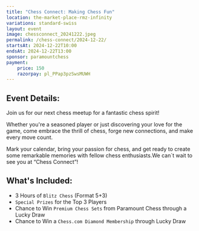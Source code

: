 ```yaml
---
title: "Chess Connect: Making Chess Fun"
location: the-market-place-rmz-infinity
variations: standard-swiss
layout: event
image: chessconnect_20241222.jpeg
permalink: /chess-connect/2024-12-22/
startsAt: 2024-12-22T10:00
endsAt: 2024-12-22T13:00
sponsor: paramountchess
payment:
    price: 150
    razorpay: pl_PPap3pzSwsMUWH
---
```

## Event Details:

Join us for our next chess meetup for a fantastic chess
spirit!

Whether you're a seasoned player or just discovering your love
for the game, come embrace the thrill of chess, forge new connections, and
make every move count. 

Mark your calendar, bring your passion for chess, and get ready to create some remarkable memories with fellow chess enthusiasts.We can`t wait to see you at “Chess Connect”!



## What's Included:
- 3 Hours of `Blitz Chess` (Format 5+3)
- `Special Prizes` for the Top 3 Players
- Chance to Win `Premium Chess Sets` from Paramount Chess through a Lucky Draw
- Chance to Win a `Chess.com Diamond Membership` through Lucky Draw
